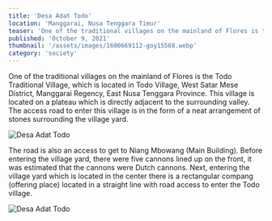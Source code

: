 ```yaml
---
title: 'Desa Adat Todo'
location: 'Manggarai, Nusa Tenggara Timur'
teaser: 'One of the traditional villages on the mainland of Flores is the Todo Traditional Village, which is located in Todo Village, West Satar Mese District, Manggarai Regency, East Nusa Tenggara Province.'
published: 'October 9, 2021'
thumbnail: '/assets/images/1600669112-goy15568.webp'
category: 'society'
---
```


One of the traditional villages on the mainland of Flores is the Todo Traditional Village, which is located in Todo Village, West Satar Mese District, Manggarai Regency, East Nusa Tenggara Province. This village is located on a plateau which is directly adjacent to the surrounding valley. The access road to enter this village is in the form of a neat arrangement of stones surrounding the village yard.

![Desa Adat Todo](/assets/images/1600669123-goy15577.webp)

The road is also an access to get to Niang Mbowang (Main Building). Before entering the village yard, there were five cannons lined up on the front, it was estimated that the cannons were Dutch cannons. Next, entering the village yard which is located in the center there is a rectangular compang (offering place) located in a straight line with road access to enter the Todo village.

![Desa Adat Todo](/assets/images/1600669140-goy15590.webp)